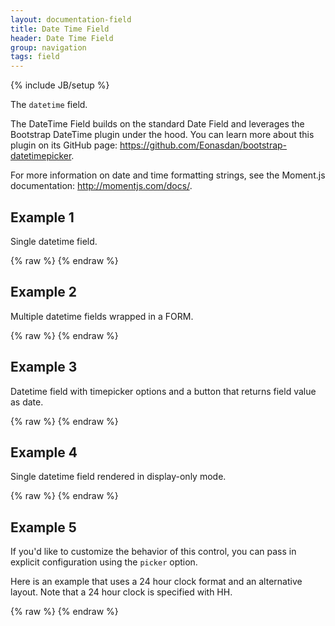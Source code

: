 ```yaml
---
layout: documentation-field
title: Date Time Field
header: Date Time Field
group: navigation
tags: field
---
```

{% include JB/setup %}


The ```datetime``` field.

The DateTime Field builds on the standard Date Field and leverages the Bootstrap DateTime plugin under the hood.
You can learn more about this plugin on its GitHub page:
<a href="https://github.com/Eonasdan/bootstrap-datetimepicker">https://github.com/Eonasdan/bootstrap-datetimepicker</a>.

For more information on date and time formatting strings, see the Moment.js documentation:
<a href="http://momentjs.com/docs/">http://momentjs.com/docs/</a>.


## Example 1
Single datetime field.
<div id="field1"> </div>
{% raw %}
<script type="text/javascript" id="field1-script">
$("#field1").alpaca({
    "schema": {
        "format": "datetime"
    }
});
</script>
{% endraw %}


## Example 2
Multiple datetime fields wrapped in a FORM.
<div id="field2"> </div>
{% raw %}
<script type="text/javascript" id="field2-script">
$("#field2").alpaca({
    "data" : {
        "start" : "10/12/2012 01:20",
        "end" : "10/15/2012 18:55"
    },
    "schema": {
        "type" : "object",
        "properties" : {
            "start" : {
                "title" : "Start",
                "description" : "Select your start datetime.",
                "format": "datetime"
            },
            "end" : {
                "title" : "End",
                "description" : "Select your end datetime.",
                "format": "datetime"
            }
        }
    },
    "options" : {
        "renderForm":true,
        "form":{
            "attributes":{
                "action":"../../endpoints/echo.php",
                "method":"post"
            },
            "buttons":{
                "submit":{},
                "reset":{}
            }
        }
    }
});
</script>
{% endraw %}


## Example 3
Datetime field with timepicker options and a button that returns field value as date.
<div id="field3"> </div>
{% raw %}
<script type="text/javascript" id="field3-script">
$("#field3").alpaca({
    "schema": {
        "title" : "Datetime",
        "description" : "Pick your datetime.",
        "format": "datetime"
    },
    "options": {
        "datetime": {
            "showSecond": true,
            "timeFormat": 'hh:mm:ss.lZ',
            "dateFormat": 'yy-mm-dd',
            "separator": 'T',
            "stepHour": 2,
            "stepMinute": 10,
            "stepSecond": 10
        }
    },
    "postRender": function(form) {
        var button = $("<div><button class='btn btn-default'>Get Datetime</button></div>");
        button.click(function() {
            alert(form.getDatetime());
        }).appendTo($("#field3"));
    }
});
</script>
{% endraw %}


## Example 4
Single datetime field rendered in display-only mode.
<div id="field4"> </div>
{% raw %}
<script type="text/javascript" id="field4-script">
$("#field4").alpaca({
    "data" : "02/05/2013 05:00",
    "schema": {
        "format": "datetime"
    },
    "options": {
        "label": "The current date and time"
    },
    "view": "bootstrap-display"
});
</script>
{% endraw %}


## Example 5
If you'd like to customize the behavior of this control, you can pass in explicit configuration using the ```picker```
option.

Here is an example that uses a 24 hour clock format and an alternative layout.  Note that a 24 hour clock is specified
with HH.

<div id="field5"> </div>
{% raw %}
<script type="text/javascript" id="field5-script">
$("#field5").alpaca({
    "data" : "02/05/2014 05:00",
    "schema": {
        "format": "datetime"
    },
    "options": {
        "label": "The current date and time",
        "picker": {
            "sideBySide": false,
        },
        "dateFormat": "YYYY-MM-DD HH:mm:ss"
    }
});
</script>
{% endraw %}